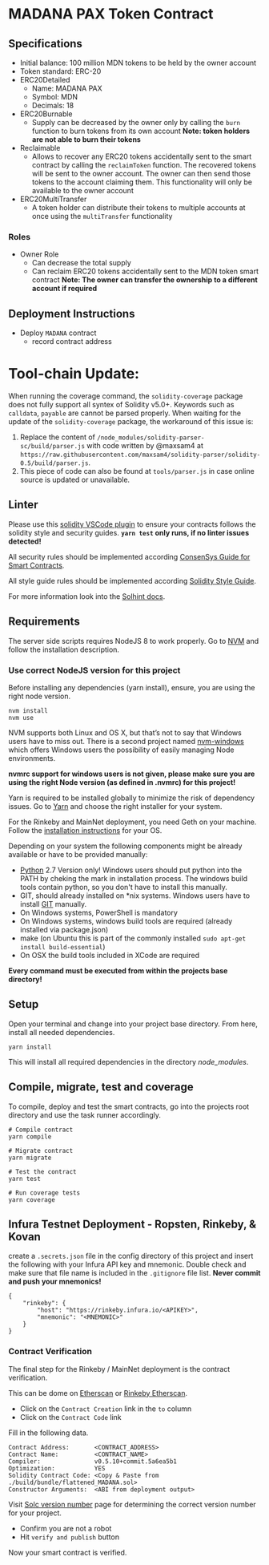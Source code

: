 # MADANA PAX Token Contract

## Specifications
* Initial balance: 100 million MDN tokens to be held by the owner account
* Token standard: ERC-20
* ERC20Detailed
    * Name: MADANA PAX
    * Symbol: MDN
    * Decimals: 18
* ERC20Burnable
    * Supply can be decreased by the owner only by calling the `burn` function to burn tokens from its own account
    **Note: token holders are not able to burn their tokens**
* Reclaimable
    * Allows to recover any ERC20 tokens accidentally sent to the smart contract by calling the `reclaimToken` function. The recovered tokens will be sent to the owner account. The owner can then send those tokens to the account claiming them. This functionality will only be available to the owner account
* ERC20MultiTransfer
    * A token holder can distribute their tokens to multiple accounts at once using the `multiTransfer` functionality

### Roles
* Owner Role
    * Can decrease the total supply
    * Can reclaim ERC20 tokens accidentally sent to the MDN token smart contract
    **Note: The owner can transfer the ownership to a different account if required**

## Deployment Instructions
* Deploy `MADANA` contract
    * record contract address

# Tool-chain Update:
When running the coverage command, the `solidity-coverage` package does not fully support
all syntex of Solidity v5.0+. Keywords such as `calldata`, `payable` are cannot be parsed
properly.
When waiting for the update of the `solidity-coverage` package, the workaround of this issue
is:
1. Replace the content of `/node_modules/solidity-parser-sc/build/parser.js` with code
written by @maxsam4 at `https://raw.githubusercontent.com/maxsam4/solidity-parser/solidity-0.5/build/parser.js`.
2. This piece of code can also be found at `tools/parser.js` in case online source is updated or unavailable.

## Linter
Please use this [solidity VSCode plugin](https://marketplace.visualstudio.com/items?itemName=JuanBlanco.solidity) to ensure your contracts follows the solidity style and security guides.
__`yarn test` only runs, if no linter issues detected!__

All security rules should be implemented according [ConsenSys Guide for Smart Contracts](https://consensys.github.io/smart-contract-best-practices/recommendations/).

All style guide rules should be implemented according [Solidity Style Guide](http://solidity.readthedocs.io/en/develop/style-guide.html).

For more information look into the [Solhint docs](https://github.com/protofire/solhint).

## Requirements
The server side scripts requires NodeJS 8 to work properly.
Go to [NVM](https://github.com/creationix/nvm) and follow the installation description.

### Use correct NodeJS version for this project
Before installing any dependencies (yarn install), ensure, you are using the right node version.
```
nvm install
nvm use
```

NVM supports both Linux and OS X, but that’s not to say that Windows users have to miss out. There is a second project named [nvm-windows](https://github.com/coreybutler/nvm-windows) which offers Windows users the possibility of easily managing Node environments.

__nvmrc support for windows users is not given, please make sure you are using the right Node version (as defined in .nvmrc) for this project!__

Yarn is required to be installed globally to minimize the risk of dependency issues.
Go to [Yarn](https://yarnpkg.com/en/docs/install) and choose the right installer for your system.

For the Rinkeby and MainNet deployment, you need Geth on your machine.
Follow the [installation instructions](https://github.com/ethereum/go-ethereum/wiki/Building-Ethereum) for your OS.

Depending on your system the following components might be already available or have to be provided manually:
* [Python](https://www.python.org/downloads/windows/) 2.7 Version only! Windows users should put python into the PATH by cheking the mark in installation process. The windows build tools contain python, so you don't have to install this manually.
* GIT, should already installed on *nix systems. Windows users have to install [GIT](http://git-scm.com/download/win) manually.
* On Windows systems, PowerShell is mandatory
* On Windows systems, windows build tools are required (already installed via package.json)
* make (on Ubuntu this is part of the commonly installed `sudo apt-get install build-essential`)
* On OSX the build tools included in XCode are required

__Every command must be executed from within the projects base directory!__

## Setup
Open your terminal and change into your project base directory. From here, install all needed dependencies.
```
yarn install
```
This will install all required dependencies in the directory _node_modules_.

## Compile, migrate, test and coverage
To compile, deploy and test the smart contracts, go into the projects root directory and use the task runner accordingly.
```
# Compile contract
yarn compile

# Migrate contract
yarn migrate

# Test the contract
yarn test

# Run coverage tests
yarn coverage
```

## Infura Testnet Deployment - Ropsten, Rinkeby, & Kovan
create a `.secrets.json` file in the config directory of this project and insert the following with your Infura API key and mnemonic. Double check and make sure that file name is included in the `.gitignore` file list.
__Never commit and push your mnemonics!__
```
{
    "rinkeby": {
        "host": "https://rinkeby.infura.io/<APIKEY>",
        "mnemonic": "<MNEMONIC>"
    }
}
```

### Contract Verification
The final step for the Rinkeby / MainNet deployment is the contract verification.

This can be dome on [Etherscan](https://etherscan.io/address/<REAL_ADDRESS_HERE>) or [Rinkeby Etherscan](https://rinkeby.etherscan.io/address/<REAL_ADDRESS_HERE>).
- Click on the `Contract Creation` link in the `to` column
- Click on the `Contract Code` link

Fill in the following data.
```
Contract Address:       <CONTRACT_ADDRESS>
Contract Name:          <CONTRACT_NAME>
Compiler:               v0.5.10+commit.5a6ea5b1
Optimization:           YES
Solidity Contract Code: <Copy & Paste from ./build/bundle/flattened_MADANA.sol>
Constructor Arguments:  <ABI from deployment output>
```
Visit [Solc version number](https://github.com/ethereum/solc-bin/tree/gh-pages/bin) page for determining the correct version number for your project.

- Confirm you are not a robot
- Hit `verify and publish` button

Now your smart contract is verified.
